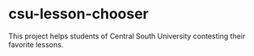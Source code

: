# csu-lesson-chooser

This project helps students of Central South University contesting their favorite lessons.
